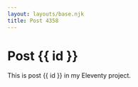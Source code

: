```yaml
---
layout: layouts/base.njk
title: Post 4358
---
```


# Post {{ id }}

This is post {{ id }} in my Eleventy project.
